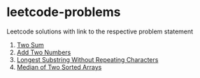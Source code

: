 # leetcode-problems
Leetcode solutions with link to the respective problem statement


1. [Two Sum](problems/1.two-sum.md)
2. [Add Two Numbers](problems/2.add-two-numbers.md)
3. [Longest Substring Without Repeating Characters](problems/3.longest-substring-without-repeating-characters.md)
4. [Median of Two Sorted Arrays](problems/4.median-of-two-sorted-arrays.md)
